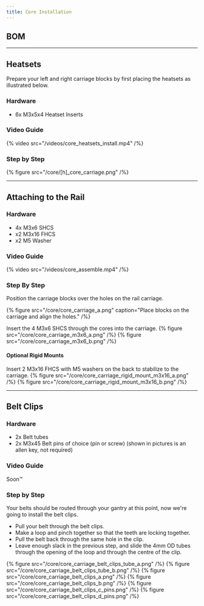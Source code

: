 ```yaml
---
title: Core Installation
---
```


## BOM

---

## Heatsets
Prepare your left and right carriage blocks by first placing the heatsets as illustrated below.

### Hardware
- 6x M3x5x4 Heatset Inserts

### Video Guide
{% video src="/videos/core_heatsets_install.mp4" /%}

### Step by Step
{% figure src="/core/[h]_core_carriage.png" /%}

---

## Attaching to the Rail

### Hardware
- 4x M3x6 SHCS
- x2 M3x16 FHCS
- x2 M5 Washer

### Video Guide
{% video src="/videos/core_assemble.mp4" /%}

### Step By Step
Position the carriage blocks over the holes on the rail carriage.

{% figure src="/core/core_carriage_a.png" caption="Place blocks on the carriage and align the holes." /%}

Insert the 4 M3x6 SHCS through the cores into the carriage.
{% figure src="/core/core_carriage_m3x6_a.png" /%}
{% figure src="/core/core_carriage_m3x6_b.png" /%}

#### Optional Rigid Mounts
Insert 2 M3x16 FHCS with M5 washers on the back to stabilize to the carriage.
{% figure src="/core/core_carriage_rigid_mount_m3x16_a.png" /%}
{% figure src="/core/core_carriage_rigid_mount_m3x16_b.png" /%}

---

## Belt Clips

### Hardware
- 2x Belt tubes
- 2x M3x45 Belt pins of choice (pin or screw) (shown in pictures is an allen key, not required)

### Video Guide
Soon™

### Step by Step
Your belts should be routed through your gantry at this point, now we're going to install the belt clips.

- Pull your belt through the belt clips.
- Make a loop and pinch together so that the teeth are locking together.
- Pull the belt back through the same hole in the clip.
- Leave enough slack in the previous step, and slide the 4mm OD tubes through the opening of the loop and through the centre of the clip.

{% figure src="/core/core_carriage_belt_clips_tube_a.png" /%}
{% figure src="/core/core_carriage_belt_clips_tube_b.png" /%}
{% figure src="/core/core_carriage_belt_clips_a.png" /%}
{% figure src="/core/core_carriage_belt_clips_b.png" /%}
{% figure src="/core/core_carriage_belt_clips_c_pins.png" /%}
{% figure src="/core/core_carriage_belt_clips_d_pins.png" /%}
